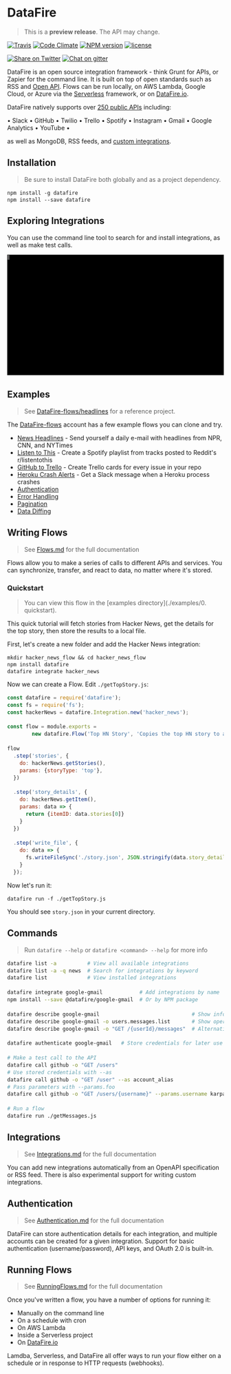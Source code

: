 # DataFire
> This is a **preview release**. The API may change.

[![Travis][travis-image]][travis-link]
[![Code Climate][climate-image]][climate-link]
[![NPM version][npm-image]][npm-link]
[![license](https://img.shields.io/badge/license-MIT-blue.svg)](https://www.npmjs.com/package/datafire)
<!--[![Dependency status][deps-image]][deps-link]
[![devDependency status][devdeps-image]][devdeps-link]-->
[![Share on Twitter][twitter-image]][twitter-link]
[![Chat on gitter][gitter-image]][gitter-link]

DataFire is an open source integration framework - think Grunt for APIs, or Zapier for the command line.
It is built on top of open standards such as RSS and
[Open API](https://github.com/OAI/OpenAPI-Specification). Flows can be run locally, on
AWS Lambda, Google Cloud, or Azure via the [Serverless](https://github.com/serverless/serverless) framework, or on
[DataFire.io](https://datafire.io).

DataFire natively supports over
[250 public APIs](https://github.com/DataFire/Integrations/tree/master/integrations) including:

&bull; Slack &bull; GitHub &bull; Twilio &bull; Trello &bull; Spotify &bull;
Instagram &bull; Gmail &bull; Google Analytics &bull; YouTube &bull;

as well as MongoDB, RSS feeds, and [custom integrations](docs/Integrations.md).

## Installation
> Be sure to install DataFire both globally and as a project dependency.

```
npm install -g datafire
npm install --save datafire
```

## Exploring Integrations
You can use the command line tool to search for and install integrations, as well as
make test calls. 

![Exploing Integrations](./docs/explore.gif)


## Examples
> See [DataFire-flows/headlines](https://github.com/DataFire-flows/headlines) for a reference project.

The [DataFire-flows](https://github.com/DataFire-flows) account has a few example flows you can clone and try.

* [News Headlines](https://github.com/DataFire-flows/headlines) - Send yourself a daily e-mail with headlines from NPR, CNN, and NYTimes
* [Listen to This](examples/listen_to_this) - Create a Spotify playlist from tracks posted to Reddit's r/listentothis
* [GitHub to Trello](examples/github_to_trello) - Create Trello cards for every issue in your repo
* [Heroku Crash Alerts](examples/crash_alerts) - Get a Slack message when a Heroku process crashes
* [Authentication](examples/1.%20authentication)
* [Error Handling](examples/2.%20error_handling)
* [Pagination](examples/3.%20pagination)
* [Data Diffing](examples/4.%20data_diffing)


## Writing Flows
> See [Flows.md](./docs/Flows.md) for the full documentation

Flows allow you to make a series of calls to different APIs and services.
You can synchronize, transfer, and react to data, no matter where it's stored.

### Quickstart
> You can view this flow in the [examples directory](./examples/0. quickstart).

This quick tutorial will fetch stories from Hacker News, get the details
for the top story, then store the results to a local file.

First, let's create a new folder and add the Hacker News integration:
```
mkdir hacker_news_flow && cd hacker_news_flow
npm install datafire
datafire integrate hacker_news
```

Now we can create a Flow. Edit `./getTopStory.js`:
```js
const datafire = require('datafire');
const fs = require('fs');
const hackerNews = datafire.Integration.new('hacker_news');

const flow = module.exports =
        new datafire.Flow('Top HN Story', 'Copies the top HN story to a local file');

flow
  .step('stories', {
    do: hackerNews.getStories(),
    params: {storyType: 'top'},
  })

  .step('story_details', {
    do: hackerNews.getItem(),
    params: data => {
      return {itemID: data.stories[0]}
    }
  })

  .step('write_file', {
    do: data => {
      fs.writeFileSync('./story.json', JSON.stringify(data.story_details, null, 2));
    }
  });
```

Now let's run it:
```
datafire run -f ./getTopStory.js
```
You should see `story.json` in your current directory.

## Commands
> Run `datafire --help` or `datafire <command> --help` for more info

```bash
datafire list -a          # View all available integrations
datafire list -a -q news  # Search for integrations by keyword
datafire list             # View installed integrations

datafire integrate google-gmail            # Add integrations by name
npm install --save @datafire/google-gmail  # Or by NPM package

datafire describe google-gmail                              # Show info and operations
datafire describe google-gmail -o users.messages.list       # Show operation details
datafire describe google-gmail -o "GET /{userId}/messages"  # Alternative operation name

datafire authenticate google-gmail   # Store credentials for later use

# Make a test call to the API
datafire call github -o "GET /users"
# Use stored credentials with --as
datafire call github -o "GET /user" --as account_alias
# Pass parameters with --params.foo
datafire call github -o "GET /users/{username}" --params.username karpathy

# Run a flow
datafire run ./getMessages.js
```

## Integrations
> See [Integrations.md](./docs/Integrations.md) for the full documentation

You can add new integrations automatically from an OpenAPI specification or RSS feed.
There is also experimental support for writing custom integrations.

## Authentication
> See [Authentication.md](./docs/Authentication.md) for the full documentation

DataFire can store authentication details for each integration, and multiple accounts
can be created for a given integration.
Support for basic authentication (username/password), API keys, and OAuth 2.0 is built-in.

## Running Flows
> See [RunningFlows.md](./docs/RunningFlows.md) for the full documentation

Once you've written a flow, you have a number of options for running it:

* Manually on the command line
* On a schedule with cron
* On AWS Lambda
* Inside a Serverless project
* On [DataFire.io](https://datafire.io)

Lamdba, Serverless, and DataFire all offer ways to run your flow
either on a schedule or in response to HTTP requests (webhooks).

[twitter-image]: https://img.shields.io/twitter/url/http/github.com/DataFire/DataFire.svg?style=social
[twitter-link]: https://twitter.com/intent/tweet?text=DataFire%20-%20open+source+integration+framework:&url=http%3A%2F%2Fgithub.com%2FDataFire%2FDataFire
[gitter-image]: https://badges.gitter.im/DataFire/DataFire.png
[gitter-link]: https://gitter.im/DataFire/Lobby
[npm-image]: https://img.shields.io/npm/v/datafire.svg
[npm-link]: https://npmjs.org/package/datafire
[travis-image]: https://travis-ci.org/DataFire/DataFire.svg?branch=master
[travis-link]: https://travis-ci.org/DataFire/DataFire
[climate-image]: https://codeclimate.com/github/DataFire/DataFire.png
[climate-link]: https://codeclimate.com/github/DataFire/DataFire
[deps-image]: https://img.shields.io/david/DataFire/DataFire.svg
[deps-link]: https://david-dm.org/DataFire/DataFire
[devdeps-image]: https://img.shields.io/david/dev/DataFire/DataFire.svg
[devdeps-link]: https://david-dm.org/DataFire/DataFire#info=devDependencies

